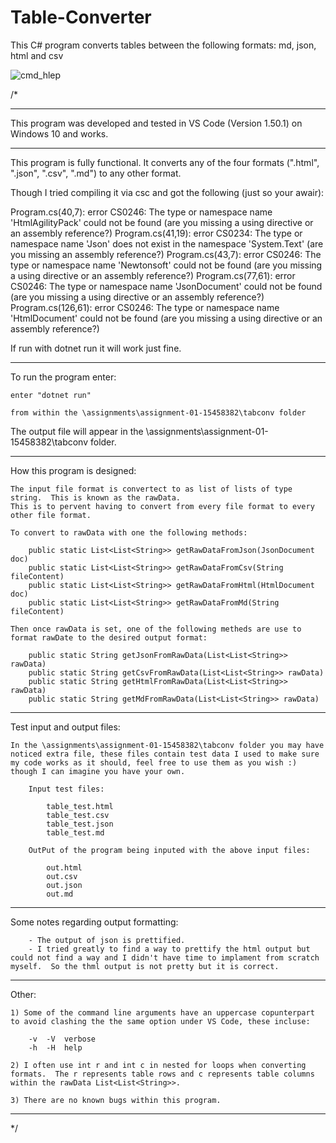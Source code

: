 # Table-Converter
This C# program converts tables between the following formats: md, json, html and csv


![cmd_hlep](https://user-images.githubusercontent.com/18222860/98047890-a2910100-1e24-11eb-9b01-2fff6006b21a.png)

/*

-------------------------------------------------------------------------------------------------------------------------------------------------------------------------------------

This program was developed and tested in VS Code (Version 1.50.1) on Windows 10 and works.

-------------------------------------------------------------------------------------------------------------------------------------------------------------------------------------

This program is fully functional.
It converts any of the four formats (".html", ".json", ".csv", ".md") to any other format.

Though I tried compiling it via csc and got the following (just so your awair):

Program.cs(40,7): error CS0246: The type or namespace name 'HtmlAgilityPack' could not be found (are you missing a using directive or an assembly reference?)
Program.cs(41,19): error CS0234: The type or namespace name 'Json' does not exist in the namespace 'System.Text' (are you missing an assembly reference?)
Program.cs(43,7): error CS0246: The type or namespace name 'Newtonsoft' could not be found (are you missing a using directive or an assembly reference?) 
Program.cs(77,61): error CS0246: The type or namespace name 'JsonDocument' could not be found (are you missing a using directive or an assembly reference?) 
Program.cs(126,61): error CS0246: The type or namespace name 'HtmlDocument' could not be found (are you missing a using directive or an assembly reference?)

If run with dotnet run it will work just fine.

-------------------------------------------------------------------------------------------------------------------------------------------------------------------------------------

To run the program enter:

    enter "dotnet run"

    from within the \assignments\assignment-01-15458382\tabconv folder

The output file will appear in the \assignments\assignment-01-15458382\tabconv folder.

-------------------------------------------------------------------------------------------------------------------------------------------------------------------------------------

How this program is designed:

    The input file format is convertect to as list of lists of type string.  This is known as the rawData.
    This is to pervent having to convert from every file format to every other file format.

    To convert to rawData with one the following methods:

        public static List<List<String>> getRawDataFromJson(JsonDocument doc)
        public static List<List<String>> getRawDataFromCsv(String fileContent)
        public static List<List<String>> getRawDataFromHtml(HtmlDocument doc)
        public static List<List<String>> getRawDataFromMd(String fileContent)

    Then once rawData is set, one of the following metheds are use to format rawDate to the desired output format:

        public static String getJsonFromRawData(List<List<String>> rawData)
        public static String getCsvFromRawData(List<List<String>> rawData)
        public static String getHtmlFromRawData(List<List<String>> rawData)
        public static String getMdFromRawData(List<List<String>> rawData)

-------------------------------------------------------------------------------------------------------------------------------------------------------------------------------------

Test input and output files:

    In the \assignments\assignment-01-15458382\tabconv folder you may have noticed extra file, these files contain test data I used to make sure my code works as it should, feel free to use them as you wish :) though I can imagine you have your own.

        Input test files:

            table_test.html
            table_test.csv
            table_test.json
            table_test.md

        OutPut of the program being inputed with the above input files:

            out.html
            out.csv
            out.json
            out.md

-------------------------------------------------------------------------------------------------------------------------------------------------------------------------------------

Some notes regarding output formatting:

        - The output of json is prettified.
        - I tried greatly to find a way to prettify the html output but could not find a way and I didn't have time to implament from scratch myself.  So the thml output is not pretty but it is correct.

-------------------------------------------------------------------------------------------------------------------------------------------------------------------------------------

Other:

    1) Some of the command line arguments have an uppercase copunterpart to avoid clashing the the same option under VS Code, these incluse:
        
        -v  -V  verbose
        -h  -H  help

    2) I often use int r and int c in nested for loops when converting formats.  The r represents table rows and c represents table columns within the rawData List<List<String>>.

    3) There are no known bugs within this program.

-------------------------------------------------------------------------------------------------------------------------------------------------------------------------------------

*/
